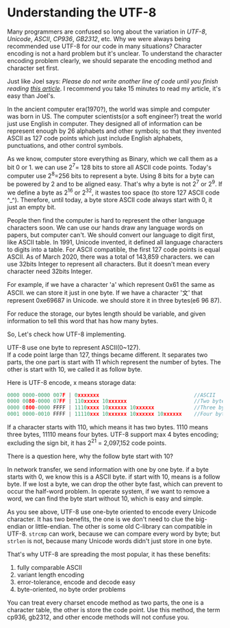 #  Understanding the UTF-8
Many programmers are confused so long about the variation in *UTF-8*, *Unicode*, *ASCII*, *CP936*, *GB2312*, etc.  Why we were always being recommended use UTF-8 for our code in many situations? Character encoding is not a hard problem but it's unclear. To understand the character encoding problem clearly, we should separate the encoding method and character set first. 

Just like Joel says: *Please do not write another line of code until you finish
reading [this article](https://www.joelonsoftware.com/2003/10/08/the-absolute-minimum-every-software-developer-absolutely-positively-must-know-about-unicode-and-character-sets-no-excuses/)*. I recommend you take 15 minutes to read my article, it's easy than Joel's.

In the ancient computer era(1970?), the world was simple and computer was born in US. The computer scientists(or a soft engineer?) treat the world just use English in computer. They designed all of information can be represent enough by 26 alphabets and other symbols; so that they invented ASCII as 127 code points which just include English alphabets, punctuations, and other control symbols.

As we know, computer store everything as Binary, which we call them as a bit 0 or 1. we can use 2<sup>7</sup>= 128 bits to store all ASCII code points. Today's computer use 2<sup>8</sup>=256 bits to represent a byte. Using 8 bits for a byte can be powered by 2 and to be aligned easy.  That's why a byte is not 2<sup>7</sup> or 2<sup>9</sup>.  If we define a byte as
2<sup>16</sup> or 2<sup>32</sup>, it wastes too space (to store 127 ASCII code ^_^).  Therefore, until today, a byte store ASCII code always start with 0, it just an empty bit.

People then find the computer is hard to represent the other language characters soon. We can use our hands draw any language words on papers, but computer can't. We should convert our language to digit first, like ASCII table.  In 1991, Unicode invented, it defined all language characters to digits into a table. For ASCII compatible, the first 127 code points is equal ASCII. As of March 2020, there was a total of 143,859 characters. we can use 32bits Integer to represent all characters. But it doesn't mean every character need 32bits Integer.

For example, if we have a character 'a' which represent 0x61 the same as ASCII. we can store it just in one byte. If we have a character '文' that represent 0xe69687 in Unicode. we should store it in three bytes(e6 96 87).

For reduce the storage, our bytes length should be variable, and given information to tell this word that has how many bytes.

So, Let's check how UTF-8 implementing.

UTF-8 use one byte to represent ASCII(0~127).  
If a code point large than 127, things became different. It separates two parts, the
one part is start with 11 which represent the number of bytes. The other is start with 10, we called it as follow byte.

Here is UTF-8 encode, x means storage data:

``` c
0000 0000-0000 007F | 0xxxxxxx                               //ASCII
0000 0080-0000 07FF | 110xxxxx 10xxxxxx                      //Two bytes
0000 0800-0000 FFFF | 1110xxxx 10xxxxxx 10xxxxxx             //Three bytes
0001 0000-0010 FFFF | 11110xxx 10xxxxxx 10xxxxxx 10xxxxxx    //Four bytes
```

If a character starts with 110, which means it has two bytes. 1110 means three bytes, 11110
means four bytes. UTF-8 support max 4 bytes encoding; excluding the sign bit, it has 2<sup>21</sup> = 2,097,152 code points.

There is a question here, why the follow byte start with 10?

In network transfer, we send information with one by one byte. if a byte starts with 0, we know this is a ASCII byte. if start with 10, means is a follow byte. If we lost a byte, we can drop the other byte fast, which can prevent to occur the half-word problem. In operate system, if we want to remove a word, we can find the byte start without 10, which is easy and simple.  

As you see above, UTF-8 use one-byte oriented to encode every Unicode character. It has two benefits, the one is we don't need to clue the big-endian or little-endian. The other is some old C-library can compatible in UTF-8. `strcmp` can work, because we can compare every word by byte; but `strlen` is not, because many Unicode words didn't just store in one byte.

That's why UTF-8 are spreading the most popular, it has these benefits:  

1. fully comparable ASCII  
2. variant length encoding  
3. error-tolerance, encode and decode easy  
4. byte-oriented, no byte order problems  

You can treat every charset encode method as two parts, the one is a character table, the other is store the code point. Use this method, the term cp936, gb2312, and other encode methods will not confuse you.
